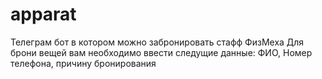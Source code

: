 # apparat
Телеграм бот в котором можно забронировать стафф ФизМеха
Для брони вещей вам необходимо ввести следущие данные: ФИО, Номер телефона, причину бронирования
